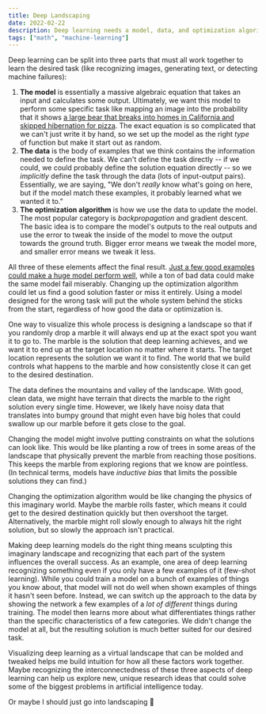 ```yaml
---
title: Deep Landscaping
date: 2022-02-22
description: Deep learning needs a model, data, and optimization algorithm. Visualizing AI like a landscape can help build intuition for how these components interact. I plant some imaginary trees.
tags: ["math", "machine-learning"]
---
```


Deep learning can be split into three parts that must all work together to learn the desired task (like recognizing images, generating text, or detecting machine failures):

1. **The model** is essentially a massive algebraic equation that takes an input and calculates some output. Ultimately, we want this model to perform some specific task like mapping an image into the probability that it shows [a large bear that breaks into homes in California and skipped hibernation for pizza](https://www.nytimes.com/2022/02/20/us/lake-tahoe-bear.html). The exact equation is so complicated that we can't just write it by hand, so we set up the model as the right *type* of function but make it start out as random.
2. **The data** is the body of examples that we think contains the information needed to define the task. We can't define the task directly -- if we could, we could probably define the solution equation directly -- so we *implicitly* define the task through the data (lots of input-output pairs). Essentially, we are saying, "We don't *really* know what's going on here, but if the model match these examples, it probably learned what we wanted it to."
3. **The optimization algorithm** is how we use the data to update the model. The most popular category is *backpropagation* and gradient descent. The basic idea is to compare the model's outputs to the real outputs and use the error to tweak the inside of the model to move the output towards the ground truth. Bigger error means we tweak the model more, and smaller error means we tweak it less.

All three of these elements affect the final result. [Just a few good examples could make a huge model perform well](https://spectrum.ieee.org/andrew-ng-data-centric-ai), while a ton of bad data could make the same model fail miserably. Changing up the optimization algorithm could let us find a good solution faster or miss it entirely. Using a model designed for the wrong task will put the whole system behind the sticks from the start, regardless of how good the data or optimization is.

One way to visualize this whole process is designing a landscape so that if you randomly drop a marble it will always end up at the exact spot you want it to go to. The marble is the solution that deep learning achieves, and we want it to end up at the target location no matter where it starts. The target location represents the solution we want it to find. The world that we build controls what happens to the marble and how consistently close it can get to the desired destination.

The data defines the mountains and valley of the landscape. With good, clean data, we might have terrain that directs the marble to the right solution every single time. However, we likely have noisy data that translates into bumpy ground that might even have big holes that could swallow up our marble before it gets close to the goal.

Changing the model might involve putting constraints on what the solutions can look like. This would be like planting a row of trees in some areas of the landscape that physically prevent the marble from reaching those positions. This keeps the marble from exploring regions that we know are pointless. (In technical terms, models have *inductive bias* that limits the possible solutions they can find.) 

Changing the optimization algorithm would be like changing the physics of this imaginary world. Maybe the marble rolls faster, which means it could get to the desired destination quickly but then overshoot the target. Alternatively, the marble might roll slowly enough to always hit the right solution, but so slowly the approach isn't practical.

Making deep learning models do the right thing means sculpting this imaginary landscape and recognizing that each part of the system influences the overall success. As an example, one area of deep learning recognizing something even if you only have a few examples of it (few-shot learning). While you could train a model on a bunch of examples of things you know about, that model will not do well when shown examples of things it hasn't seen before. Instead, we can switch up the approach to the data by showing the network a few examples of a *lot of different* things during training. The model then learns more about what differentiates things rather than the specific characteristics of a few categories. We didn't change the model at all, but the resulting solution is much better suited for our desired task. 

Visualizing deep learning as a virtual landscape that can be molded and tweaked helps me build intuition for how all these factors work together. Maybe recognizing the interconnectedness of these three aspects of deep learning can help us explore new, unique research ideas that could solve some of the biggest problems in artificial intelligence today. 

Or maybe I should just go into landscaping :seedling:



